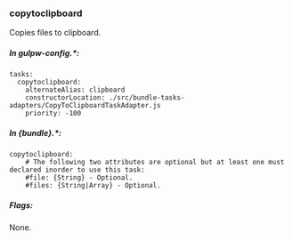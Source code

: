 ### copytoclipboard
Copies files to clipboard.

##### In gulpw-config.*:
```
tasks:
  copytoclipboard:
    alternateAlias: clipboard
    constructorLocation: ./src/bundle-tasks-adapters/CopyToClipboardTaskAdapter.js
    priority: -100

```

##### In {bundle}.*:
```
copytoclipboard:
    # The following two attributes are optional but at least one must declared inorder to use this task:
    #file: {String} - Optional.
    #files: {String|Array} - Optional.
```

##### Flags:
None.

